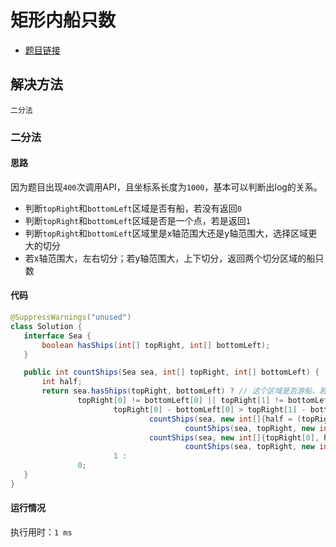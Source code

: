 # 矩形内船只数

- [题目链接](https://leetcode-cn.com/problems/number-of-ships-in-a-rectangle/solution/gen-ju-ti-mu-shu-ju-pan-duan-jie-ti-fang-fa-by-xyp/)

## 解决方法

`二分法`

### 二分法

#### 思路
 因为题目出现`400`次调用API，且坐标系长度为`1000`，基本可以判断出log的关系。
 
 - 判断`topRight`和`bottomLeft`区域是否有船，若没有返回`0`
 - 判断`topRight`和`bottomLeft`区域是否是一个点，若是返回`1`
 - 判断`topRight`和`bottomLeft`区域里是x轴范围大还是y轴范围大，选择区域更大的切分
 - 若x轴范围大，左右切分；若y轴范围大，上下切分，返回两个切分区域的船只数
 
#### 代码
 ```java
@SuppressWarnings("unused")
class Solution {
    interface Sea {
        boolean hasShips(int[] topRight, int[] bottomLeft);
    }

    public int countShips(Sea sea, int[] topRight, int[] bottomLeft) {
        int half;
        return sea.hasShips(topRight, bottomLeft) ? // 这个区域是否游船，若没有返回0
                topRight[0] != bottomLeft[0] || topRight[1] != bottomLeft[1] ? // 这个区域是否是一个点，若是返回1
                        topRight[0] - bottomLeft[0] > topRight[1] - bottomLeft[1] ? // 判断x轴范围大还是y轴范围大
                                countShips(sea, new int[]{half = (topRight[0] + bottomLeft[0]) >> 1, topRight[1]}, bottomLeft) +
                                        countShips(sea, topRight, new int[]{half + 1, bottomLeft[1]}) : // 分成左右两块
                                countShips(sea, new int[]{topRight[0], half = (topRight[1] + bottomLeft[1]) >> 1}, bottomLeft) +
                                        countShips(sea, topRight, new int[]{bottomLeft[0], half + 1}) : // 分成上下两块
                        1 :
                0;
    }
}
```
    
#### 运行情况
执行用时：`1 ms`

